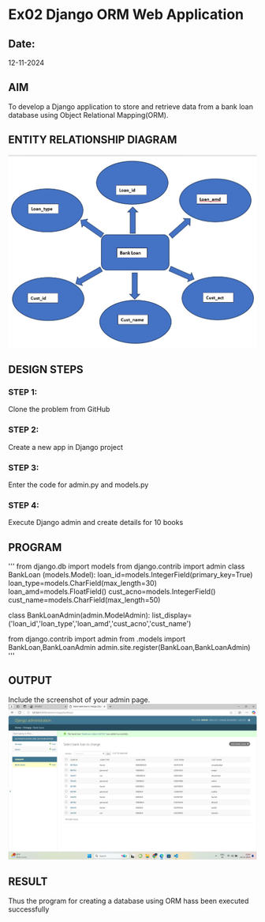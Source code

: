 # Ex02 Django ORM Web Application
## Date: 
12-11-2024
## AIM
To develop a Django application to store and retrieve data from a bank loan database using Object Relational Mapping(ORM).

## ENTITY RELATIONSHIP DIAGRAM
![alt text](<exp 2.jpeg>)


## DESIGN STEPS

### STEP 1:
Clone the problem from GitHub

### STEP 2:
Create a new app in Django project

### STEP 3:
Enter the code for admin.py and models.py

### STEP 4:
Execute Django admin and create details for 10 books

## PROGRAM
'''
from django.db import models
from django.contrib import admin
class BankLoan (models.Model):
    loan_id=models.IntegerField(primary_key=True)
    loan_type=models.CharField(max_length=30)
    loan_amd=models.FloatField()
    cust_acno=models.IntegerField()
    cust_name=models.CharField(max_length=50)
 
class BankLoanAdmin(admin.ModelAdmin):
    list_display=('loan_id','loan_type','loan_amd','cust_acno','cust_name')

from django.contrib import admin
from .models import BankLoan,BankLoanAdmin
admin.site.register(BankLoan,BankLoanAdmin)
'''

## OUTPUT

Include the screenshot of your admin page.
![alt text](<Screenshot 2024-11-14 154916-1.png>)

## RESULT
Thus the program for creating a database using ORM hass been executed successfully

